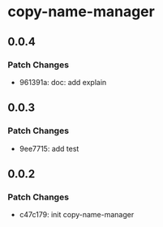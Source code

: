 # copy-name-manager

## 0.0.4

### Patch Changes

- 961391a: doc: add explain

## 0.0.3

### Patch Changes

- 9ee7715: add test

## 0.0.2

### Patch Changes

- c47c179: init copy-name-manager
